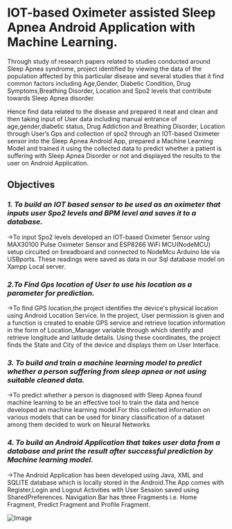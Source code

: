 # IOT-based Oximeter assisted Sleep Apnea Android Application with Machine Learning.

Through study of research papers related to studies conducted around Sleep Apnea syndrome, project
identified by viewing the data of the population affected by this particular disease and several studies that
it find common factors including Age,Gender, Diabetic Condition, Drug Symptoms,Breathing Disorder,
Location and Spo2 levels  that contribute towards Sleep Apnea disorder. 

Hence find data related to the disease and prepared it neat and clean and then taking input of User data including manual entrance of
age,gender,diabetic status, Drug Addiction and Breathing Disorder, Location through User’s Gps and
collection of spo2 through an IOT-based Oximeter sensor into the Sleep Apnea Android App, prepared a
Machine Learning Model and trained it using the collected data to predict whether a patient is suffering
with Sleep Apnea Disorder or not and displayed the results to the user on Android Application.

## Objectives

### *1. To build an IOT based sensor to be used as an oximeter that inputs user Spo2 levels and BPM level and saves it to a database.*

->To input Spo2 levels developed an IOT-based Oximeter Sensor using MAX30100 Pulse Oximeter Sensor and ESP8266 WiFi MCU(NodeMCU) setup circuited on breadboard and 
connected to NodeMcu Arduino Ide via USBports. These readings were saved as data in our Sql database model on Xampp Local server.



### *2.To Find Gps location of User to use his location as a parameter for prediction.*

->To find GPS location,the project identifies the device's physical location using Android Location Service.
In the project, User permission is given and a function is created to enable GPS service and retrieve
location information in the form of Location_Manager variable through which identify and retrieve
longitude and latitude details. Using these coordinates, the project finds the State and City of the device
and displays them on User Interface.



### *3. To build and train a machine learning model to predict whether a person suffering from sleep apnea or not using suitable cleaned data.*

->To predict whether a person is diagnosed with Sleep Apnea found machine learning to be
an effective tool to train the data and hence developed an machine learning model.For this
collected information on various models that can be used for binary classification of a dataset
among them decided to work on Neural Networks



### *4. To build an Android Application that takes user data from a database and print the result after successful prediction by Machine learning model.*

->The Android Application has been developed using Java, XML and SQLITE database which is locally stored in the
Android.The App comes with Register,Login and Logout Activities with User Session saved using SharedPreferences. Navigation Bar has three Fragments i.e. Home Fragment, Predict Fragment and Profile Fragment.

![Image](https://user-images.githubusercontent.com/52497526/120469377-dedb0e80-c3bf-11eb-9ad0-6165fb815002.jpg)


